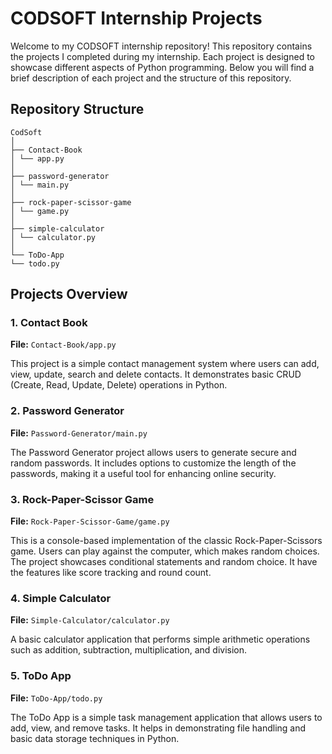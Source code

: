 # CODSOFT Internship Projects

Welcome to my CODSOFT internship repository! This repository contains the projects I completed during my internship. Each project is designed to showcase different aspects of Python programming. Below you will find a brief description of each project and the structure of this repository.

## Repository Structure

```
CodSoft
│
├── Contact-Book
│ └── app.py
│
├── password-generator
│ └── main.py
│
├── rock-paper-scissor-game
│ └── game.py
│
├── simple-calculator
│ └── calculator.py
│
└── ToDo-App
└── todo.py
```


## Projects Overview

### 1. Contact Book

**File:** `Contact-Book/app.py`

This project is a simple contact management system where users can add, view, update, search and delete contacts. It demonstrates basic CRUD (Create, Read, Update, Delete) operations in Python.

### 2. Password Generator

**File:** `Password-Generator/main.py`

The Password Generator project allows users to generate secure and random passwords. It includes options to customize the length of the passwords, making it a useful tool for enhancing online security.

### 3. Rock-Paper-Scissor Game

**File:** `Rock-Paper-Scissor-Game/game.py`

This is a console-based implementation of the classic Rock-Paper-Scissors game. Users can play against the computer, which makes random choices. The project showcases conditional statements and random choice. It have the features like score tracking and round count.

### 4. Simple Calculator

**File:** `Simple-Calculator/calculator.py`

A basic calculator application that performs simple arithmetic operations such as addition, subtraction, multiplication, and division.

### 5. ToDo App

**File:** `ToDo-App/todo.py`

The ToDo App is a simple task management application that allows users to add, view, and remove tasks. It helps in demonstrating file handling and basic data storage techniques in Python.

